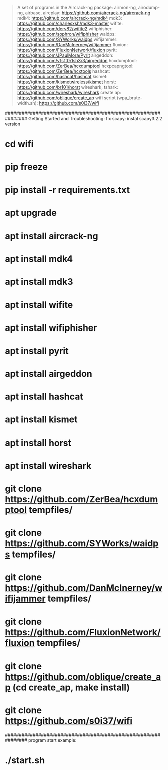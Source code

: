 
> A set of programs in the Aircrack-ng package:
    airmon-ng, airodump-ng, airbase, aireplay: 
    <a href='https://github.com/aircrack-ng/aircrack-ng'>https://github.com/aircrack-ng/aircrack-ng</a>
> mdk4: <a href='https://github.com/aircrack-ng/mdk4'>https://github.com/aircrack-ng/mdk4</a>
> mdk3: <a href='https://github.com/charlesxsh/mdk3-master'>https://github.com/charlesxsh/mdk3-master</a>
> wifite: <a href='https://github.com/derv82/wifite2'>https://github.com/derv82/wifite2</a>
> wifiphisher: <a href='https://github.com/sophron/wifiphisher'>https://github.com/sophron/wifiphisher</a>
> waidps: <a href='https://github.com/SYWorks/waidps'>https://github.com/SYWorks/waidps</a>
> wifijammer: <a href='https://github.com/DanMcInerney/wifijammer'>https://github.com/DanMcInerney/wifijammer</a>
> fluxion: <a href='https://github.com/FluxionNetwork/fluxion'>https://github.com/FluxionNetwork/fluxion</a>
> pyrit: <a href='https://github.com/JPaulMora/Pyrit'>https://github.com/JPaulMora/Pyrit</a>
> airgeddon: <a href='https://github.com/v1s1t0r1sh3r3/airgeddon'>https://github.com/v1s1t0r1sh3r3/airgeddon</a>
> hcxdumptool: <a href='https://github.com/ZerBea/hcxdumptool'>https://github.com/ZerBea/hcxdumptool</a>
> hcxpcapngtool: <a href='https://github.com/ZerBea/hcxtools'>https://github.com/ZerBea/hcxtools</a>
> hashcat: <a href='https://github.com/hashcat/hashcat'>https://github.com/hashcat/hashcat</a>
> kismet: <a href='https://github.com/kismetwireless/kismet'>https://github.com/kismetwireless/kismet</a>
> horst: <a href='https://github.com/br101/horst'>https://github.com/br101/horst</a>
> wireshark, tshark: <a href='https://github.com/wireshark/wireshark'>https://github.com/wireshark/wireshark</a>
> create ap: <a href='https://github.com/oblique/create_ap'>https://github.com/oblique/create_ap</a>
> wifi script (wpa_brute-width.sh): <a href='https://github.com/s0i37/wifi'>https://github.com/s0i37/wifi</a>

################################################################
Getting Started and Troubleshooting:
fix scapy: instal scapy3.2.2 version
# cd wifi
# pip freeze
# pip install -r requirements.txt
# apt upgrade
# apt install aircrack-ng
# apt install mdk4
# apt install mdk3
# apt install wifite
# apt install wifiphisher
# apt install pyrit
# apt install airgeddon
# apt install hashcat
# apt install kismet
# apt install horst
# apt install wireshark
# git clone https://github.com/ZerBea/hcxdumptool tempfiles/
# git clone https://github.com/SYWorks/waidps tempfiles/
# git clone https://github.com/DanMcInerney/wifijammer tempfiles/
# git clone https://github.com/FluxionNetwork/fluxion tempfiles/
# git clone https://github.com/oblique/create_ap (cd create_ap, make install)
# git clone https://github.com/s0i37/wifi

################################################################
program start example:
# ./start.sh



